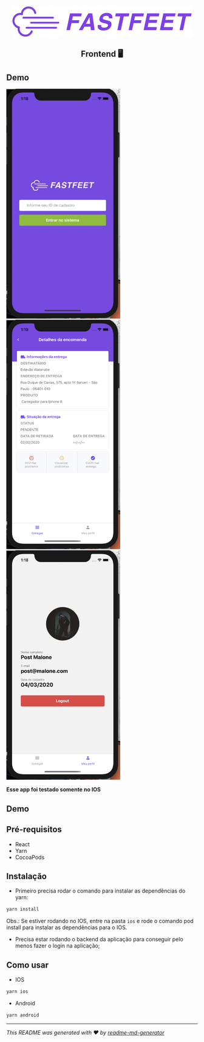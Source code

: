 <h1 align="center">
  <img align="center" src="https://raw.githubusercontent.com/estevaowat/fastfeet/master/.github/logo.png"/>
</h1>

<h2 align="center">Frontend 🖥</h2>

## Demo

<img alt="login fastfeet" title="login fastfeet" src="https://github.com/estevaowat/fastfeet/blob/master/mobile/assets/fastfeet-mobile.png" width="300px" />
<img alt="Entregas fastfeet" title="Entregas fastfeet" src="https://github.com/estevaowat/fastfeet/blob/master/mobile/assets/fastfeet-deliveries.png" width="300px" />
<img alt="perfil" title="perfil" src="https://github.com/estevaowat/fastfeet/blob/master/mobile/assets/fastfeet-profile.png" width="300px" />

<strong> Esse app foi testado somente no IOS</strong>

## Demo

## Pré-requisitos

- React
- Yarn
- CocoaPods

## Instalação

- Primeiro precisa rodar o comando para instalar as dependências do yarn:

```sh
yarn install
```

Obs.: Se estiver rodando no IOS, entre na pasta `ios` e rode o comando pod install para instalar as dependências para o IOS.

- Precisa estar rodando o backend da aplicação para conseguir pelo menos fazer o login na aplicação;

## Como usar

- IOS

```sh
yarn ios
```

- Android

```sh
yarn android
```

---

_This README was generated with ❤️ by [readme-md-generator](https://github.com/kefranabg/readme-md-generator)_
